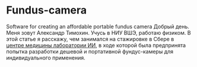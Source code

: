 # Fundus-camera
Software for creating an affordable portable fundus camera
Добрый день. Меня зовут Александр Тимохин. Учусь в НИУ ВШЭ, работаю физиком. В этой статье я расскажу, чем занимался на стажировке в Сбере в [центре медицины лаборатории ИИ](https://sberlabs.com/laboratories/sber-ai-lab), в ходе которой была предпринята попытка разработки дешевой и портативной фундус-камеры для индивидуального применения. 

